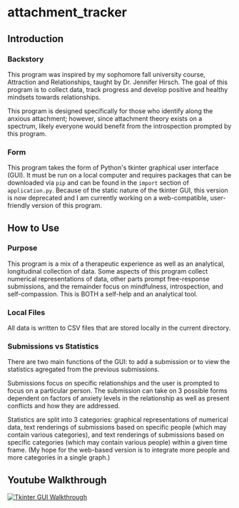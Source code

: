 # attachment_tracker

## Introduction

### Backstory
This program was inspired by my sophomore fall university course, Attraction and Relationships, taught by Dr. Jennifer Hirsch. The goal of this program is to collect data, track progress and develop positive and healthy mindsets towards relationships.

This program is designed specifically for those who identify along the anxious attachment; however, since attachment theory exists on a spectrum, likely everyone would benefit from the introspection prompted by this program.

### Form
This program takes the form of Python's tkinter graphical user interface (GUI). It must be run on a local computer and requires packages that can be downloaded via ``pip`` and can be found in the ``import`` section of ``application.py``. Because of the static nature of the tkinter GUI, this version is now deprecated and I am currently working on a web-compatible, user-friendly version of this program.

## How to Use

### Purpose

This program is a mix of a therapeutic experience as well as an analytical, longitudinal collection of data. Some aspects of this program collect numerical representations of data, other parts prompt free-response submissions, and the remainder focus on mindfulness, introspection, and self-compassion. This is BOTH a self-help and an analytical tool.

### Local Files

All data is written to CSV files that are stored locally in the current directory.

### Submissions vs Statistics

There are two main functions of the GUI: to add a submission or to view the statistics agregated from the previous submissions. 

Submissions focus on specific relationships and the user is prompted to focus on a particular person. The submission can take on 3 possible forms dependent on factors of anxiety levels in the relationship as well as present conflicts and how they are addressed.

Statistics are split into 3 categories: graphical representations of numerical data, text renderings of submissions based on specific people (which may contain various categories), and text renderings of submissions based on specific categories (which may contain various people) within a given time frame. (My hope for the web-based version is to integrate more people and more categories in a single graph.)


## Youtube Walkthrough

[![Tkinter GUI Walkthrough](https://i9.ytimg.com/vi/_JiD7lCNH6I/mq3.jpg?sqp=CPT3zf8F&rs=AOn4CLDUyV28lsbSDzuV-QLigBMTcxQWiA)](https://www.youtube.com/watch?v=_JiD7lCNH6I)